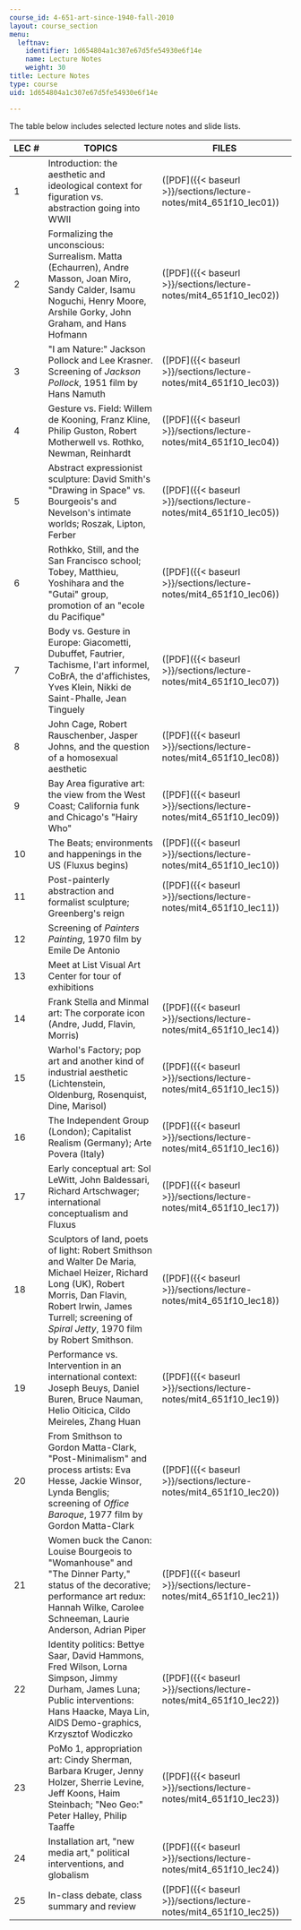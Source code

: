 ```yaml
---
course_id: 4-651-art-since-1940-fall-2010
layout: course_section
menu:
  leftnav:
    identifier: 1d654804a1c307e67d5fe54930e6f14e
    name: Lecture Notes
    weight: 30
title: Lecture Notes
type: course
uid: 1d654804a1c307e67d5fe54930e6f14e

---
```


The table below includes selected lecture notes and slide lists.

| LEC # | TOPICS | FILES |
| --- | --- | --- |
| 1 | Introduction: the aesthetic and ideological context for figuration vs. abstraction going into WWII | ([PDF]({{< baseurl >}}/sections/lecture-notes/mit4_651f10_lec01)) |
| 2 | Formalizing the unconscious: Surrealism. Matta (Echaurren), Andre Masson, Joan Miro, Sandy Calder, Isamu Noguchi, Henry Moore, Arshile Gorky, John Graham, and Hans Hofmann | ([PDF]({{< baseurl >}}/sections/lecture-notes/mit4_651f10_lec02)) |
| 3 | "I am Nature:" Jackson Pollock and Lee Krasner. Screening of _Jackson Pollock_, 1951 film by Hans Namuth | ([PDF]({{< baseurl >}}/sections/lecture-notes/mit4_651f10_lec03)) |
| 4 | Gesture vs. Field: Willem de Kooning, Franz Kline, Philip Guston, Robert Motherwell vs. Rothko, Newman, Reinhardt | ([PDF]({{< baseurl >}}/sections/lecture-notes/mit4_651f10_lec04)) |
| 5 | Abstract expressionist sculpture: David Smith's "Drawing in Space" vs. Bourgeois's and Nevelson's intimate worlds; Roszak, Lipton, Ferber | ([PDF]({{< baseurl >}}/sections/lecture-notes/mit4_651f10_lec05)) |
| 6 | Rothkko, Still, and the San Francisco school; Tobey, Matthieu, Yoshihara and the "Gutai" group, promotion of an "ecole du Pacifique" | ([PDF]({{< baseurl >}}/sections/lecture-notes/mit4_651f10_lec06)) |
| 7 | Body vs. Gesture in Europe: Giacometti, Dubuffet, Fautrier, Tachisme, l'art informel, CoBrA, the d'affichistes, Yves Klein, Nikki de Saint-Phalle, Jean Tinguely | ([PDF]({{< baseurl >}}/sections/lecture-notes/mit4_651f10_lec07)) |
| 8 | John Cage, Robert Rauschenber, Jasper Johns, and the question of a homosexual aesthetic | ([PDF]({{< baseurl >}}/sections/lecture-notes/mit4_651f10_lec08)) |
| 9 | Bay Area figurative art: the view from the West Coast; California funk and Chicago's "Hairy Who" | ([PDF]({{< baseurl >}}/sections/lecture-notes/mit4_651f10_lec09)) |
| 10 | The Beats; environments and happenings in the US (Fluxus begins) | ([PDF]({{< baseurl >}}/sections/lecture-notes/mit4_651f10_lec10)) |
| 11 | Post-painterly abstraction and formalist sculpture; Greenberg's reign | ([PDF]({{< baseurl >}}/sections/lecture-notes/mit4_651f10_lec11)) |
| 12 | Screening of _Painters Painting_, 1970 film by Emile De Antonio | &nbsp; |
| 13 | Meet at List Visual Art Center for tour of exhibitions | &nbsp; |
| 14 | Frank Stella and Minmal art: The corporate icon (Andre, Judd, Flavin, Morris) | ([PDF]({{< baseurl >}}/sections/lecture-notes/mit4_651f10_lec14)) |
| 15 | Warhol's Factory; pop art and another kind of industrial aesthetic (Lichtenstein, Oldenburg, Rosenquist, Dine, Marisol) | ([PDF]({{< baseurl >}}/sections/lecture-notes/mit4_651f10_lec15)) |
| 16 | The Independent Group (London); Capitalist Realism (Germany); Arte Povera (Italy) | ([PDF]({{< baseurl >}}/sections/lecture-notes/mit4_651f10_lec16)) |
| 17 | Early conceptual art: Sol LeWitt, John Baldessari, Richard Artschwager; international conceptualism and Fluxus | ([PDF]({{< baseurl >}}/sections/lecture-notes/mit4_651f10_lec17)) |
| 18 | Sculptors of land, poets of light: Robert Smithson and Walter De Maria, Michael Heizer, Richard Long (UK), Robert Morris, Dan Flavin, Robert Irwin, James Turrell; screening of _Spiral Jetty_, 1970 film by Robert Smithson. | ([PDF]({{< baseurl >}}/sections/lecture-notes/mit4_651f10_lec18)) |
| 19 | Performance vs. Intervention in an international context: Joseph Beuys, Daniel Buren, Bruce Nauman, Helio Oiticica, Cildo Meireles, Zhang Huan | ([PDF]({{< baseurl >}}/sections/lecture-notes/mit4_651f10_lec19)) |
| 20 | From Smithson to Gordon Matta-Clark, "Post-Minimalism" and process artists: Eva Hesse, Jackie Winsor, Lynda Benglis; screening of _Office Baroque_, 1977 film by Gordon Matta-Clark | ([PDF]({{< baseurl >}}/sections/lecture-notes/mit4_651f10_lec20)) |
| 21 | Women buck the Canon: Louise Bourgeois to "Womanhouse" and "The Dinner Party," status of the decorative; performance art redux: Hannah Wilke, Carolee Schneeman, Laurie Anderson, Adrian Piper | ([PDF]({{< baseurl >}}/sections/lecture-notes/mit4_651f10_lec21)) |
| 22 | Identity politics: Bettye Saar, David Hammons, Fred Wilson, Lorna Simpson, Jimmy Durham, James Luna; Public interventions: Hans Haacke, Maya Lin, AIDS Demo-graphics, Krzysztof Wodiczko | ([PDF]({{< baseurl >}}/sections/lecture-notes/mit4_651f10_lec22)) |
| 23 | PoMo 1, appropriation art: Cindy Sherman, Barbara Kruger, Jenny Holzer, Sherrie Levine, Jeff Koons, Haim Steinbach; "Neo Geo:" Peter Halley, Philip Taaffe | ([PDF]({{< baseurl >}}/sections/lecture-notes/mit4_651f10_lec23)) |
| 24 | Installation art, "new media art," political interventions, and globalism | ([PDF]({{< baseurl >}}/sections/lecture-notes/mit4_651f10_lec24)) |
| 25 | In-class debate, class summary and review | ([PDF]({{< baseurl >}}/sections/lecture-notes/mit4_651f10_lec25))